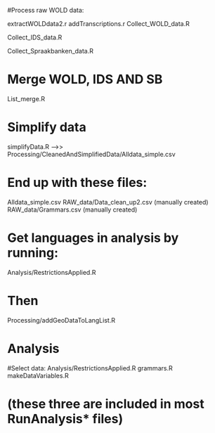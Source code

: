 #Process raw WOLD data:

extractWOLDdata2.r
addTranscriptions.r
Collect_WOLD_data.R

Collect_IDS_data.R

Collect_Spraakbanken_data.R

# Merge WOLD, IDS AND SB
List_merge.R

# Simplify data
simplifyData.R    -->> Processing/CleanedAndSimplifiedData/Alldata_simple.csv



# End up with these files:

Alldata_simple.csv
RAW_data/Data_clean_up2.csv (manually created)
RAW_data/Grammars.csv (manually created)

# Get languages in analysis by running:
Analysis/RestrictionsApplied.R
# Then 
Processing/addGeoDataToLangList.R


####
# Analysis

#Select data:
Analysis/RestrictionsApplied.R
grammars.R
makeDataVariables.R

# (these three are included in most RunAnalysis* files)

